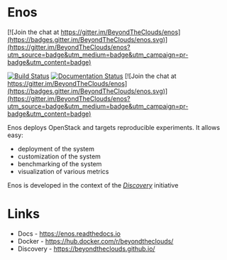 # Enos

[![Join the chat at https://gitter.im/BeyondTheClouds/enos](https://badges.gitter.im/BeyondTheClouds/enos.svg)](https://gitter.im/BeyondTheClouds/enos?utm_source=badge&utm_medium=badge&utm_campaign=pr-badge&utm_content=badge)

[![Build Status](https://travis-ci.org/BeyondTheClouds/enos.svg?branch=master)](https://travis-ci.org/BeyondTheClouds/enos)
[![Documentation Status](https://readthedocs.org/projects/enos/badge/?version=latest)](http://enos.readthedocs.io/en/latest/?badge=latest)
[![Join the chat at https://gitter.im/BeyondTheClouds/enos](https://badges.gitter.im/BeyondTheClouds/enos.svg)](https://gitter.im/BeyondTheClouds/enos?utm_source=badge&utm_medium=badge&utm_campaign=pr-badge&utm_content=badge)

Enos deploys OpenStack and targets reproducible experiments. It allows easy:

* deployment of the system
* customization of the system
* benchmarking of the system
* visualization of various metrics

Enos is developed in the context of the [*Discovery*](https://beyondtheclouds.github.io/) initiative

# Links

* Docs - https://enos.readthedocs.io
* Docker - https://hub.docker.com/r/beyondtheclouds/
* Discovery - https://beyondtheclouds.github.io/
